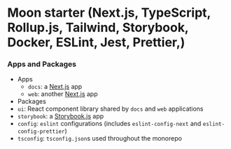 # Moon starter (Next.js, TypeScript, Rollup.js, Tailwind, Storybook, Docker, ESLint, Jest, Prettier,)
### Apps and Packages

- Apps
  - `docs`: a [Next.js](https://nextjs.org) app
  - `web`: another [Next.js](https://nextjs.org) app
- Packages
 - `ui`: React component library shared by `docs` and `web` applications
  - `storybook`: a [Storybook.js](https://storybook.js.org/) app
 - `config`: `eslint` configurations (includes `eslint-config-next` and `eslint-config-prettier`)
 - `tsconfig`: `tsconfig.json`s used throughout the monorepo

